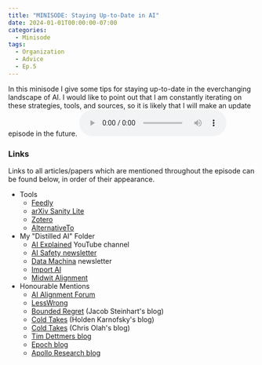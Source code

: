 ```yaml
---
title: "MINISODE: Staying Up-to-Date in AI"
date: 2024-01-01T00:00:00-07:00
categories:
  - Minisode
tags:
  - Organization
  - Advice
  - Ep.5
---
```


In this minisode I give some tips for staying up-to-date in the everchanging landscape of AI. I would like to point out that I am constantly iterating on these strategies, tools, and sources, so it is likely that I will make an update episode in the future.
<audio controls>
<source src="https://into-ai-safety.github.io/assets\audio\into-ai-safety_ep.5.mp3" type="audio/mp3">
</audio>

### Links

Links to all articles/papers which are mentioned throughout the episode can be found below, in order of their appearance.
- Tools
  - <a href="https://feedly.com" target="_blank" rel="noreferrer noopener">Feedly</a>
  - <a href="https://arxiv-sanity-lite.com" target="_blank" rel="noreferrer noopener">arXiv Sanity Lite</a>
  - <a href="https://www.zotero.org" target="_blank" rel="noreferrer noopener">Zotero</a>
  - <a href="https://alternativeto.net" target="_blank" rel="noreferrer noopener">AlternativeTo</a>
- My "Distilled AI" Folder
  - <a href="https://www.youtube.com/channel/UCNJ1Ymd5yFuUPtn21xtRbbw" target="_blank" rel="noreferrer noopener">AI Explained</a> YouTube channel
  - <a href="https://newsletter.safe.ai" target="_blank" rel="noreferrer noopener">AI Safety newsletter</a>
  - <a href="https://datamachina.com" target="_blank" rel="noreferrer noopener">Data Machina</a> newsletter
  - <a href="https://importai.substack.com" target="_blank" rel="noreferrer noopener">Import AI</a>
  - <a href="https://midwitalignment.substack.com" target="_blank" rel="noreferrer noopener">Midwit Alignment</a>
- Honourable Mentions
  - <a href="https://www.alignmentforum.org" target="_blank" rel="noreferrer noopener">AI Alignment Forum</a>
  - <a href="https://www.lesswrong.com" target="_blank" rel="noreferrer noopener">LessWrong</a>
  - <a href="https://bounded-regret.ghost.io" target="_blank" rel="noreferrer noopener">Bounded Regret</a> (Jacob Steinhart's blog)
  - <a href="https://www.cold-takes.com" target="_blank" rel="noreferrer noopener">Cold Takes</a> (Holden Karnofsky's blog)
  - <a href="https://www.cold-takes.com" target="_blank" rel="noreferrer noopener">Cold Takes</a> (Chris Olah's blog)
  - <a href="https://timdettmers.com" target="_blank" rel="noreferrer noopener">Tim Dettmers blog</a>
  - <a href="https://epochai.org/blog" target="_blank" rel="noreferrer noopener">Epoch blog</a>
  - <a href="https://www.apolloresearch.ai/blog" target="_blank" rel="noreferrer noopener">Apollo Research blog</a>

<!-- end of the list -->
